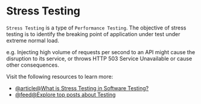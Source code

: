 # Stress Testing

`Stress Testing` is a type of `Performance Testing`. The objective of stress testing is to identify the breaking point of application under test under extreme normal load.

e.g. Injecting high volume of requests per second to an API might cause the disruption to its service, or throws HTTP 503 Service Unavailable or cause other consequences.

Visit the following resources to learn more:

- [@article@What is Stress Testing in Software Testing?](https://www.guru99.com/stress-testing-tutorial.html)
- [@feed@Explore top posts about Testing](https://app.daily.dev/tags/testing?ref=roadmapsh)